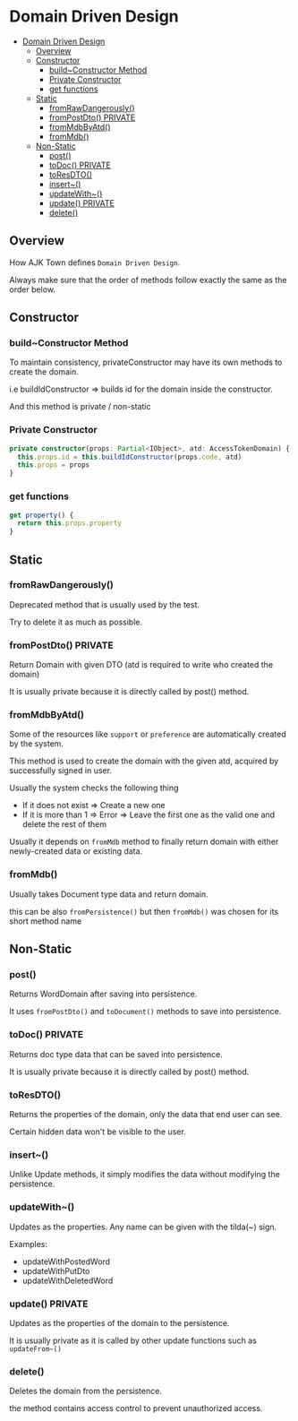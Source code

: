 # Domain Driven Design

<!-- TOC -->

- [Domain Driven Design](#domain-driven-design)
  - [Overview](#overview)
  - [Constructor](#constructor)
    - [build~Constructor Method](#buildconstructor-method)
    - [Private Constructor](#private-constructor)
    - [get functions](#get-functions)
  - [Static](#static)
    - [fromRawDangerously()](#fromrawdangerously)
    - [fromPostDto() PRIVATE](#frompostdto-private)
    - [fromMdbByAtd()](#frommdbbyatd)
    - [fromMdb()](#frommdb)
  - [Non-Static](#non-static)
    - [post()](#post)
    - [toDoc() PRIVATE](#todoc-private)
    - [toResDTO()](#toresdto)
    - [insert~()](#insert)
    - [updateWith~()](#updatewith)
    - [update() PRIVATE](#update-private)
    - [delete()](#delete)

<!-- /TOC -->

## Overview

How AJK Town defines `Domain Driven Design`.

Always make sure that the order of methods follow exactly the same as the order below.


## Constructor

### build~Constructor Method

To maintain consistency, privateConstructor may have its own methods to create the domain.

i.e buildIdConstructor => builds id for the domain inside the constructor.

And this method is private / non-static 

### Private Constructor
```ts
private constructor(props: Partial<IObject>, atd: AccessTokenDomain) {
  this.props.id = this.buildIdConstructor(props.code, atd)
  this.props = props
}
```
### get functions
```ts
get property() {
  return this.props.property
}
```


## Static

### fromRawDangerously()

Deprecated method that is usually used by the test.

Try to delete it as much as possible.


### fromPostDto() PRIVATE

Return Domain with given DTO (atd is required to write who created the domain)

It is usually private because it is directly called by post() method.

### fromMdbByAtd()

Some of the resources like `support` or `preference` are automatically created by the system.

This method is used to create the domain with the given atd, acquired by successfully signed in user.

Usually the system checks the following thing
- If it does not exist => Create a new one
- If it is more than 1 => Error => Leave the first one as the valid one and delete the rest of them

Usually it depends on `fromMdb` method to finally return domain with either newly-created data or existing data.



### fromMdb()

Usually takes Document type data and return domain.

this can be also `fromPersistence()` but then `fromMdb()` was chosen for its short method name

## Non-Static

### post()

Returns WordDomain after saving into persistence.

It uses `fromPostDto()` and `toDocument()` methods to save into persistence.

### toDoc() PRIVATE

Returns doc type data that can be saved into persistence.

It is usually private because it is directly called by post() method.


### toResDTO()

Returns the properties of the domain, only the data that end user can see.

Certain hidden data won't be visible to the user.

### insert~()

Unlike Update methods, it simply modifies the data without modifying the persistence.

### updateWith~()

Updates as the properties. Any name can be given with the tilda(~) sign.


Examples:
- updateWithPostedWord
- updateWithPutDto
- updateWithDeletedWord


### update() PRIVATE

Updates as the properties of the domain to the persistence.

It is usually private as it is called by other update functions such as `updateFrom~()`


### delete()

Deletes the domain from the persistence.

the method contains access control to prevent unauthorized access.
